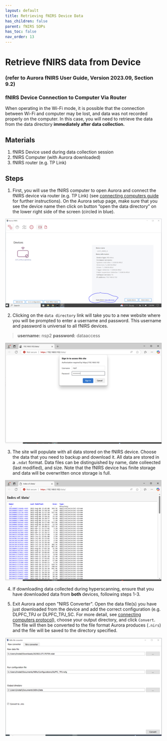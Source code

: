 ```yaml
---
layout: default
title: Retrieving fNIRS Device Data
has_children: false
parent: fNIRS SOPs
has_toc: false
nav_order: 13
---
```


# Retrieve fNIRS data from Device

### (refer to Aurora fNIRS User Guide, Version 2023.09, Section 9.2)

### fNIRS Device Connection to Computer Via Router
When operating in the Wi-Fi mode, it is possible that the connection between Wi-Fi and computer may be lost, and data was not recorded properly on the computer. In this case, you will need to retrieve the data from the data directory **immediately after data collection.**

## Materials 
1. fNIRS Device used during data collection session
2. fNIRS Computer (with Aurora downloaded)
3. fNIRS router (e.g. TP Link)

## Steps

1. First, you will use the fNIRS computer to open Aurora and connect the fNIRS device via router (e.g. TP Link) (see [connecting computers guide](https://dance-lab.github.io/DANCE-Wiki/docs/fnirs_protocols/connecting_computers/) for further instructions). On the Aurora setup page, make sure that you see the device name then click on button “open the data directory” on the lower right side of the screen (circled in blue).

![alt text](data_directory.png)

2. Clicking on the `data directory` link will take you to a new website where you will be prompted to enter a username and password. This username and password is universal to all fNIRS devices. 
> **username:** nsp2
> **password:** dataaccess

![alt text](data_access.png)

3. The site will populate with all data stored on the fNIRS device. Choose the data that you need to backup and download it. All data are stored in a `.ndat` format. Data files can be distinguished by name, date colleected (last modified), and size. Note that the fNIRS device has finite storage and data will be overwritten once storage is full. 

![alt text](data_download.png)

4. If downloading data collected during hyperscanning, ensure that you have downloaded data from **both** devices, following steps 1-3. 

5. Exit Aurora and open "NIRS Converter". Open the data file(s) you have just downloaded from the device and add the correct configuration (e.g. DLPFC_TPJ or DLPFC_TPJ_SC. For more detail, see [connecting computers protocol](https://dance-lab.github.io/DANCE-Wiki/docs/fnirs_protocols/connecting_computers/)), choose your output directory, and click `Convert`. The file will then be converted to the file format Aurora produces (`.nirs`) and the file will be saved to the directory specified. 

![alt text](convert.png)